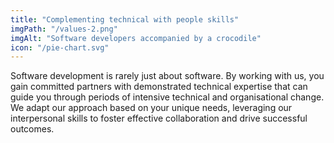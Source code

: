 ```yaml
---
title: "Complementing technical with people skills"
imgPath: "/values-2.png"
imgAlt: "Software developers accompanied by a crocodile"
icon: "/pie-chart.svg"
---
```

Software development is rarely just about software. By working with us, you gain committed partners with demonstrated technical expertise that can guide you through periods of intensive technical and organisational change. We adapt our approach based on your unique needs, leveraging our interpersonal skills to foster effective collaboration and drive successful outcomes.

